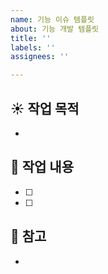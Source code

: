 ```yaml
---
name: 기능 이슈 템플릿
about: 기능 개발 템플릿
title: ''
labels: ''
assignees: ''

---
```


## ☀️ 작업 목적
- 

## 📄 작업 내용
- [ ] 
- [ ]

## 📌 참고
- 
